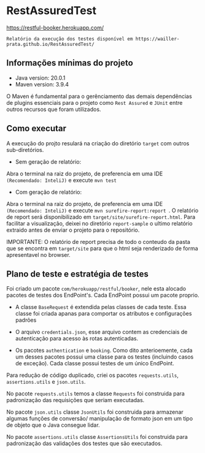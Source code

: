 # RestAssuredTest

https://restful-booker.herokuapp.com/
                
    Relatório da execução dos testes disponível em https://wailler-prata.github.io/RestAssuredTest/

## Informações mínimas do projeto

* Java version: 20.0.1
* Maven version: 3.9.4

O Maven é fundamental para o gerênciamento das demais dependências de plugins essenciais para o projeto como ```Rest Assured``` e ```JUnit``` entre outros recursos que foram utilizados.


## Como executar

A execução do projto resulará na criação do diretório ```target``` com outros sub-diretórios.

* Sem geração de relatório:
 
Abra o terminal na raiz do projeto, de preferencia em uma IDE ```(Recomendado: InteliJ)``` e execute ```mvn test```
* Com geração de relatório:

Abra o terminal na raiz do projeto, de preferencia em uma IDE ```(Recomendado: InteliJ)``` e execute ```mvn surefire-report:report ```. O relatório de report será disponibilizado em ```target/site/surefire-report.html```. Para facilitar a visualização, deixei no diretório ```report-sample``` o ultimo relatório extraido antes de enviar o projeto para o repositório. 

IMPORTANTE: O relatório de report precisa de todo o conteudo da pasta que se encontra em ```target/site``` para que o html seja renderizado de forma apresentavel no browser.

## Plano de teste e estratégia de testes

Foi criado um pacote ```com/herokuapp/restful/booker```, nele esta alocado pacotes de testes dos EndPoint's. Cada EndPoint possui um pacote proprio.

* A classe ```BaseRequest``` é extendida pelas classes de cada teste. Essa classe foi criada apanas para comportar os atributos e configurações padrões 
* O arquivo ```credentials.json```, esse arquivo contem as credenciais de autenticação para acesso às rotas autenticadas.

* Os pacotes ```authentication``` e ```booking```. Como dito anterioemente, cada um desses pacotes possui uma classe para os testes (incluindo casos de exceção). Cada classe possui testes de um único EndPoint.

Para redução de código duplicado, criei os pacotes ```requests.utils```, ```assertions.utils``` e ```json.utils```.

No pacote ```requests.utils``` temos a classe ```Requests``` foi construida para padronização das requisições que seriam executadas.

No pacote ```json.utils``` classe ```JsonUtils``` foi construida para armazenar algumas funções de conversão/ manipulação de formato json em um tipo de objeto que o Java consegue lidar.

No pacote ```assertions.utils``` classe ```AssertionsUtils``` foi construida para padronização das validações dos testes que são executados.